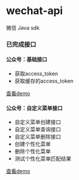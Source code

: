 # wechat-api

微信 Java sdk

### 已完成接口

#### 公众号：基础接口

* 获取access_token
* 获取缓存的access_token
    
[查看demo](src/test/java/com/github/superkoh/wechat/base/WxBaseApiTest.java)

#### 公众号：自定义菜单接口

* 自定义菜单创建接口
* 自定义菜单查询接口
* 自定义菜单删除接口
* 创建个性化菜单
* 删除个性化菜单
* 测试个性化菜单匹配结果

[查看demo](src/test/java/com/github/superkoh/wechat/menu/WxMenuApiTest.java)
